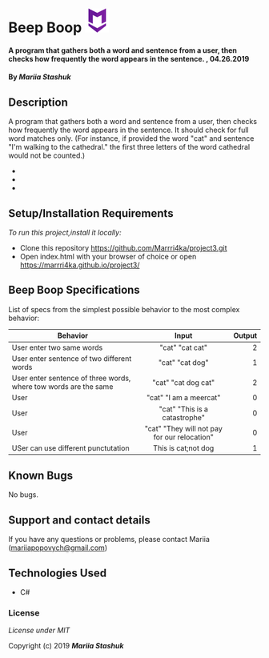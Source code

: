 # Beep Boop ![alt text](https://github.com/adam-p/markdown-here/raw/master/src/common/images/icon48.png "Logo Title Text 1")
#### A program that gathers both a word and sentence from a user, then checks how frequently the word appears in the sentence. , 04.26.2019

#### By _**Mariia Stashuk**_

## Description

A program that gathers both a word and sentence from a user, then checks how frequently the word appears in the sentence. It should check for full word matches only. (For instance, if provided the word "cat" and sentence "I'm walking to the cathedral." the first three letters of the word cathedral would not be counted.)

*
*
*


## Setup/Installation Requirements

_To run this project,install it locally:_

* Clone this repository https://github.com/Marrri4ka/project3.git
* Open index.html with your browser of choice or open https://marrri4ka.github.io/project3/

## Beep Boop Specifications

 List of specs from the simplest possible behavior to the most complex behavior:

| Behavior       | Input          | Output  |
| ------------- |:-------------:| -----:|
|User enter two same words      | "cat" "cat cat"   | 2|
|User enter sentence of two different words | "cat" "cat dog"    |  1 |
| User enter sentence of three words, where tow words are the same   | "cat" "cat dog cat"   |   2 |
|User | "cat" "I am a meercat" | 0 |
|User | "cat" "This is a catastrophe" | 0 |
|User| "cat" "They will not pay for our relocation" | 0 |
|USer can use different punctutation| This is cat;not dog | 1 |



## Known Bugs

No bugs.

## Support and contact details

If you have any questions or problems, please contact Mariia (mariiapopovych@gmail.com)

## Technologies Used

* C#


### License

*License under MIT*

Copyright (c) 2019 **_Mariia Stashuk_**
